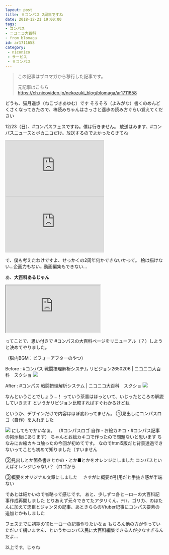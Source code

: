 ```yaml
---
layout: post
title: ＃コンパス 2周年ですね
date: 2018-12-21 19:00:00
tags: 
- コンパス
- ニコニコ大百科
- from blomaga
id: ar1711658
category:
 - niconico
 - サービス
 - ＃コンパス
---
```

> この記事はブロマガから移行した記事です。
>
> 元記事はこちら
> https://ch.nicovideo.jp/nekozuki_blog/blomaga/ar1711658

どうも、猫月遥歩（ねこづきあゆむ）です
そろそろ（よみがな）書くのめんどくさくなってきたので、棒読みちゃんはさっさと遥歩の読み方ぐらい覚えてください

<!-- more -->

12/23（日）、#コンパスフェスですね。僕は行きません。
放送はみます、#コンパスニュースとボカニコだけ。放送するのでよかったらきてね

<iframe width="312" height="176" src="https://live.nicovideo.jp/embed/lv316699395" scrolling="no" style="border:solid 1px #d0d0d0; background-color: #f6f6f6;" frameborder="0"><a href="https://live.nicovideo.jp/watch/lv316699395">【2周年記念！】#コンパスフェス　2nd ANNIVERSARY</a></iframe><iframe width="312" height="176" src="https://live.nicovideo.jp/embed/lv317514852" scrolling="no" style="border:solid 1px #d0d0d0; background-color: #f6f6f6;" frameborder="0"><a href="https://live.nicovideo.jp/watch/lv317514852">【2窓推奨】2年目の#コンパスニュースをみんなで見る枠【VCas】</a></iframe>

で、僕も考えたわけですよ、せっかくの2周年何かできないかって。
絵は描けない...企画力もない...動画編集もできない...

あ、**大百科あるじゃん**
<iframe 
  class="blogcard"
  src="https://hatenablog-parts.com/embed?url=https://dic.nicovideo.jp/id/5464573">
</iframe>

ってことで、思い付きで #コンパスの大百科ページをリニューアル（？）しようと決めてやりました。

（脳内BGM：ビフォーアフターのやつ）

Before : #コンパス 戦闘摂理解析システム リビジョン2650206 | ニコニコ大百科　スクショ
![](https://bmimg.nicovideo.jp/image/ch2636716/216061/adbfd47a584376a5abbf743784965870b8e713c1.jpg)

After : #コンパス 戦闘摂理解析システム | ニコニコ大百科　スクショ
![](https://bmimg.nicovideo.jp/image/ch2636716/216060/a5b6d36935f82e2087572f07babe33356211a002.jpg)

なんということでしょう...！
っていう茶番はほっといて、いじったところの解説していきます
というかリビジョン比較すればすぐわかるけどね

というか、デザインだけで内容はほぼ変わってません。
①見出しにコンパスロゴ（自作）を入れました

![](https://bmimg.nicovideo.jp/image/ch2636716/216059/0e7014c390265c88defcfce067be53778e9be042.png)
にしてもでかいなぁ。
（#コンパスロゴ 自作・お絵カキコ・#コンパス記事の掲示板にあります）
ちゃんとお絵カキコで作ったので問題ないと思います
ちなみにお絵カキコ触ったの今回が初めてです。
なのでhtml5版だと背景透過できないってことも初めて知りました（すいません

②見出しとか箇条書きとかの・とか■とかをオレンジにしました
コンパスといえばオレンジじゃない？（ロゴから

③概要をオリジナル文章にしました
　さすがに概要が引用だと手抜き感が半端ない

であとは細かいので省略って感じです。
あと、少しずつ各ヒーローの大百科記事作成再開しました
とりあえず元々できてたアタリくん、ﾃﾔｧ、ゴリカ、のほたんに加えて忠臣とジャンヌの記事、あときららのVtuber記事にコンパス要素の追加とかもしました

フェスまでに初期の10ヒーローの記事作りたいなぁ
もちろん他の方が作っていただいて構いません、というかコンパス民に大百科編集できる人が少なすぎるんだよ...


以上です。じゃね
